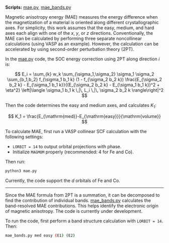 **Scripts:** [mae.py](https://github.com/tangzhao20/dftscr/blob/main/src/mae.py), [mae_bands.py](https://github.com/tangzhao20/dftscr/blob/main/src/mae_bands.py)

Magnetic anisotropy energy (MAE) measures the energy difference when the magnetization of a material is oriented along different crystallographic axes. For simplicity, this work assumes that the easy, medium, and hard axes each align with one of the *x*, *y*, or *z* directions. Conventionally, the MAE can be calculated by performing three separate noncollinear calculations (using VASP as an example). However, the calculation can be accelerated by using second-order perturbation theory (2PT).

In the [mae.py](https://github.com/tangzhao20/dftscr/blob/main/src/mae.py) code, the SOC energy correction using 2PT along direction *i* is:

$$
E_i = \sum_{k} w_k 
\sum_{\sigma_1,\sigma_2} \sigma_1 \sigma_2 
\sum_{b_1,b_2} f_{\sigma_1 b_1 k} (1 - f_{\sigma_2 b_2 k}) 
\frac{E_{\sigma_2 b_2 k} - E_{\sigma_1 b_1 k}}{(E_{\sigma_2 b_2 k} - E_{\sigma_1 b_1 k})^2 + \eta^2} 
\left|\langle \sigma_1 b_1 k \,|\, L_i \,|\, \sigma_2 b_2 k \rangle\right|^2
$$

Then the code determines the easy and medium axes, and calculates $K_1$:

$$
K_1 = \frac{E_{\mathrm{med}}-E_{\mathrm{easy}}}{\mathrm{volume}}
$$

To calculate MAE, first run a VASP collinear SCF calculation with the following settings:
- `LORBIT = 14` to output orbital projections with phase.  
- Initialize `MAGMOM` properly (recommended: 4 for Fe and Co).  

Then run:
```bash
python3 mae.py
```

Currently, the code support the *d* orbitals of Fe and Co.

---

Since the MAE formula from 2PT is a summation, it can be decomposed to find the contribution of individual bands. [mae_bands.py](https://github.com/tangzhao20/dftscr/blob/main/src/mae_bands.py) calculates the band-resolved MAE contributions. This helps identify the electronic origin of magnetic anisotropy. The code is currently under development.

To run the code, first perform a band structure calculation with `LORBIT = 14`. Then:
```bash
mae_bands.py med easy (E1) (E2)
```

